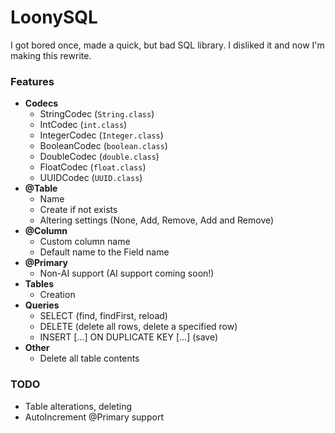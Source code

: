 # LoonySQL
I got bored once, made a quick, but bad SQL library. I disliked it and now I'm making this rewrite.

### Features
 * **Codecs**
   * StringCodec (`String.class`)
   * IntCodec (`int.class`)
   * IntegerCodec (`Integer.class`)
   * BooleanCodec (`boolean.class`)
   * DoubleCodec (`double.class`)
   * FloatCodec (`float.class`)
   * UUIDCodec (`UUID.class`)
 * **@Table**
   * Name
   * Create if not exists
   * Altering settings (None, Add, Remove, Add and Remove)
 * **@Column**
   * Custom column name
   * Default name to the Field name
 * **@Primary**
   * Non-AI support (AI support coming soon!)
 * **Tables**
   * Creation
 * **Queries**
   * SELECT (find, findFirst, reload)
   * DELETE (delete all rows, delete a specified row)
   * INSERT [...] ON DUPLICATE KEY [...] (save)
 * **Other**
   * Delete all table contents

### TODO
 * Table alterations, deleting
 * AutoIncrement @Primary support